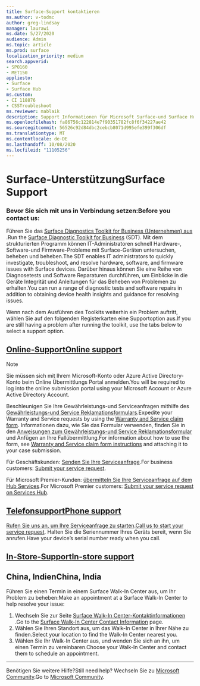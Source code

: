 ```yaml
---
title: Surface-Support kontaktieren
ms.author: v-todmc
author: greg-lindsay
manager: laurawi
ms.date: 5/27/2020
audience: Admin
ms.topic: article
ms.prod: surface
localization_priority: medium
search.appverid:
- SPO160
- MET150
appliesto:
- Surface
- Surface Hub
ms.custom:
- CI 118876
- CSSTroubleshoot
ms.reviewer: mablaik
description: Support Informationen für Microsoft Surface-und Surface Hub-Produkte.
ms.openlocfilehash: fa86756c122814e7f90351782fc8f6f34227ae42
ms.sourcegitcommit: 56526c92d84dbc2cebcb8071d995efe399f306df
ms.translationtype: MT
ms.contentlocale: de-DE
ms.lasthandoff: 10/08/2020
ms.locfileid: "11105256"
---
```

# <span data-ttu-id="5fa4a-103">Surface-Unterstützung</span><span class="sxs-lookup"><span data-stu-id="5fa4a-103">Surface Support</span></span>

### <span data-ttu-id="5fa4a-104">Bevor Sie sich mit uns in Verbindung setzen:</span><span class="sxs-lookup"><span data-stu-id="5fa4a-104">Before you contact us:</span></span>  

<span data-ttu-id="5fa4a-105">Führen Sie das [Surface Diagnostics Toolkit for Business (Unternehmen) aus](https://docs.microsoft.com/surface/surface-diagnostic-toolkit-business) .</span><span class="sxs-lookup"><span data-stu-id="5fa4a-105">Run the [Surface Diagnostic Toolkit for Business](https://docs.microsoft.com/surface/surface-diagnostic-toolkit-business) (SDT).</span></span> <span data-ttu-id="5fa4a-106">Mit dem strukturierten Programm können IT-Administratoren schnell Hardware-, Software-und Firmware-Probleme mit Surface-Geräten untersuchen, beheben und beheben.</span><span class="sxs-lookup"><span data-stu-id="5fa4a-106">The SDT enables IT administrators to quickly investigate, troubleshoot, and resolve hardware, software, and firmware issues with Surface devices.</span></span> <span data-ttu-id="5fa4a-107">Darüber hinaus können Sie eine Reihe von Diagnosetests und Software Reparaturen durchführen, um Einblicke in die Geräte Integrität und Anleitungen für das Beheben von Problemen zu erhalten.</span><span class="sxs-lookup"><span data-stu-id="5fa4a-107">You can run a range of diagnostic tests and software repairs in addition to obtaining device health insights and guidance for resolving issues.</span></span> 

<span data-ttu-id="5fa4a-108">Wenn nach dem Ausführen des Toolkits weiterhin ein Problem auftritt, wählen Sie auf den folgenden Registerkarten eine Supportoption aus.</span><span class="sxs-lookup"><span data-stu-id="5fa4a-108">If you are still having a problem after running the toolkit, use the tabs below to select a support option.</span></span>

## [<span data-ttu-id="5fa4a-109">Online-Support</span><span class="sxs-lookup"><span data-stu-id="5fa4a-109">Online support</span></span>](#tab/online)

> [!NOTE]
> <span data-ttu-id="5fa4a-110">Sie müssen sich mit Ihrem Microsoft-Konto oder Azure Active Directory-Konto beim Online Übermittlungs Portal anmelden.</span><span class="sxs-lookup"><span data-stu-id="5fa4a-110">You will be required to log into the online submission portal using your Microsoft Account or Azure Active Directory Account.</span></span>  

<span data-ttu-id="5fa4a-111">Beschleunigen Sie Ihre Gewährleistungs-und Serviceanfragen mithilfe des [Gewährleistungs-und Service Reklamationsformulars](https://download.microsoft.com/download/2/e/0/2e00e1c2-3f49-4b6a-b605-74a0244cb88b/Warranty_and_Service_Claim_Submission_Form.xlsx).</span><span class="sxs-lookup"><span data-stu-id="5fa4a-111">Expedite your Warranty and Service requests by using the [Warranty and Service claim form](https://download.microsoft.com/download/2/e/0/2e00e1c2-3f49-4b6a-b605-74a0244cb88b/Warranty_and_Service_Claim_Submission_Form.xlsx).</span></span> <span data-ttu-id="5fa4a-112">Informationen dazu, wie Sie das Formular verwenden, finden Sie in den [Anweisungen zum Gewährleistungs-und Service Reklamationsformular](warranty-and-service-claim-form.md) und Anfügen an Ihre Fallübermittlung.</span><span class="sxs-lookup"><span data-stu-id="5fa4a-112">For information about how to use the form, see [Warranty and Service claim form instructions](warranty-and-service-claim-form.md) and attaching it to your case submission.</span></span>

<span data-ttu-id="5fa4a-113">Für Geschäftskunden: [Senden Sie Ihre Serviceanfrage](https://support.serviceshub.microsoft.com/supportforbusiness/create?sapId=d383b26c-f150-6220-8f1b-e8aa325d9727).</span><span class="sxs-lookup"><span data-stu-id="5fa4a-113">For business customers: [Submit your service request](https://support.serviceshub.microsoft.com/supportforbusiness/create?sapId=d383b26c-f150-6220-8f1b-e8aa325d9727).</span></span> 

<span data-ttu-id="5fa4a-114">Für Microsoft Premier-Kunden: [übermitteln Sie Ihre Serviceanfrage auf dem Hub Services](https://serviceshub.microsoft.com/support/contactsupport).</span><span class="sxs-lookup"><span data-stu-id="5fa4a-114">For Microsoft Premier customers: [Submit your service request on Services Hub](https://serviceshub.microsoft.com/support/contactsupport).</span></span> 

 
## [<span data-ttu-id="5fa4a-115">Telefonsupport</span><span class="sxs-lookup"><span data-stu-id="5fa4a-115">Phone support</span></span>](#tab/phone)

<span data-ttu-id="5fa4a-116">[Rufen Sie uns an, um Ihre Serviceanfrage zu starten](https://support.microsoft.com/help/4051701/global-customer-service-phone-numbers).</span><span class="sxs-lookup"><span data-stu-id="5fa4a-116">[Call us to start your service request](https://support.microsoft.com/help/4051701/global-customer-service-phone-numbers).</span></span> <span data-ttu-id="5fa4a-117">Halten Sie die Seriennummer Ihres Geräts bereit, wenn Sie anrufen.</span><span class="sxs-lookup"><span data-stu-id="5fa4a-117">Have your device’s serial number ready when you call.</span></span> 

## [<span data-ttu-id="5fa4a-118">In-Store-Support</span><span class="sxs-lookup"><span data-stu-id="5fa4a-118">In-store support</span></span>](#tab/instore)

## <span data-ttu-id="5fa4a-119">China, Indien</span><span class="sxs-lookup"><span data-stu-id="5fa4a-119">China, India</span></span>

<span data-ttu-id="5fa4a-120">Führen Sie einen Termin in einem Surface Walk-In Center aus, um Ihr Problem zu beheben:</span><span class="sxs-lookup"><span data-stu-id="5fa4a-120">Make an appointment at a Surface Walk-In Center to help resolve your issue:</span></span>

1. <span data-ttu-id="5fa4a-121">Wechseln Sie zur Seite [Surface Walk-In Center-Kontaktinformationen](https://support.microsoft.com/help/4498593/find-surface-walk-in-center-contact-information) .</span><span class="sxs-lookup"><span data-stu-id="5fa4a-121">Go to the [Surface Walk-In Center Contact Information](https://support.microsoft.com/help/4498593/find-surface-walk-in-center-contact-information) page.</span></span> 
2. <span data-ttu-id="5fa4a-122">Wählen Sie Ihren Standort aus, um das Walk-In Center in Ihrer Nähe zu finden.</span><span class="sxs-lookup"><span data-stu-id="5fa4a-122">Select your location to find the Walk-In Center nearest you.</span></span>  
3. <span data-ttu-id="5fa4a-123">Wählen Sie Ihr Walk-In Center aus, und wenden Sie sich an ihn, um einen Termin zu vereinbaren.</span><span class="sxs-lookup"><span data-stu-id="5fa4a-123">Choose your Walk-In Center and contact them to schedule an appointment.</span></span>


---

<span data-ttu-id="5fa4a-124">Benötigen Sie weitere Hilfe?</span><span class="sxs-lookup"><span data-stu-id="5fa4a-124">Still need help?</span></span> <span data-ttu-id="5fa4a-125">Wechseln Sie zu [Microsoft Community](https://answers.microsoft.com/).</span><span class="sxs-lookup"><span data-stu-id="5fa4a-125">Go to [Microsoft Community](https://answers.microsoft.com/).</span></span>
